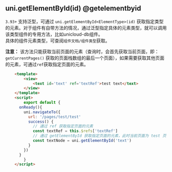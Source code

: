 ## uni.getElementById(id) @getelementbyid

<!-- UTSAPIJSON.getElementById.description -->

<!-- UTSAPIJSON.getElementById.param -->

`3.93+` 支持泛型，可通过 `uni.getElementById<ElementType>(id)` 获取指定类型的元素。对于组件有自带方法的情况，通过泛型指定具体的元素类型，就可以调用该类型组件的专用方法，比如unicloud-db组件。\
具体的组件元素类型，可查阅`组件文档/组件类型`获取。

**注意：** 该方法只能获取当前页面的元素（查询时，会首先获取当前页面，即：`getCurrentPages()` 获取的页面栈数组的最后一个页面），如果需要获取其他页面的元素，可通过`ref`获取指定页面的元素。

```html
	<template>
		<view>
			<text id='text' ref='textRef'>test text</text>
		</view>
	</template>
	<script>
		export default {
      onReady(){
        uni.navigateTo({
          url: '/pages/test/test'
          success() {
            // 通过 ref 获取指定页面的元素
            const textRef = this.$refs['textRef']
            // 通过 getElementById 获取指定页面的元素，此时当前页面为 test 页面，所以获取不到 #text 元素
            const textNode = uni.getElementById('text')
          }
        })
      }
		}
	</script>
```

<!-- UTSAPIJSON.getElementById.returnValue -->

<!-- UTSAPIJSON.getElementById.example -->

<!-- UTSAPIJSON.getElementById.compatibility -->

<!-- UTSAPIJSON.getElementById.tutorial -->

<!-- UTSAPIJSON.get-element.example -->

<!-- UTSAPIJSON.general_type.name -->

<!-- UTSAPIJSON.general_type.param -->
